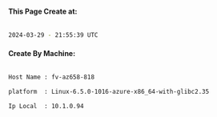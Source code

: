 
   
#### This Page Create at:

```bash

2024-03-29 - 21:55:39 UTC

```

#### Create By Machine:

```bash

Host Name : fv-az658-818

platform  : Linux-6.5.0-1016-azure-x86_64-with-glibc2.35

Ip Local  : 10.1.0.94

```

